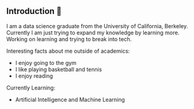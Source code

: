 ## Introduction 👋

I am a data science graduate from the University of California, Berkeley. Currently I am just trying to expand my knowledge by learning more. Working on learning and trying to break into tech.

Interesting facts about me outside of academics:
- I enjoy going to the gym
- I like playing basketball and tennis
- I enjoy reading

  
Currently Learning:

- Artificial Intelligence and Machine Learning

  

<!--
**stevenyucodes/stevenyucodes** is a ✨ _special_ ✨ repository because its `README.md` (this file) appears on your GitHub profile.

Here are some ideas to get you started:

- 🔭 I’m currently working on machine learning
- 🌱 I’m currently learning ...
- 👯 I’m looking to collaborate on ...
- 🤔 I’m looking for help with ...
- 💬 Ask me about ...
- 📫 How to reach me: ...
- 😄 Pronouns: ...
- ⚡ Fun fact: ...
-->
